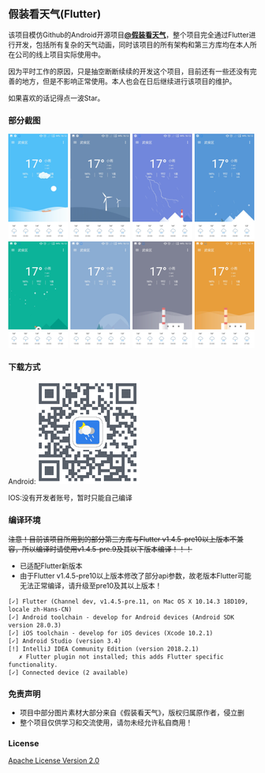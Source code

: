 ## 假装看天气(Flutter) ##

该项目模仿Github的Android开源项目[**@假装看天气**](https://github.com/li-yu/FakeWeather)，整个项目完全通过Flutter进行开发，包括所有复杂的天气动画，同时该项目的所有架构和第三方库均在本人所在公司的线上项目实际使用中。

因为平时工作的原因，只是抽空断断续续的开发这个项目，目前还有一些还没有完善的地方，但是不影响正常使用。本人也会在日后继续进行该项目的维护。

如果喜欢的话记得点一波Star。

### 部分截图 ###
<img src="screenshot/1.jpg" width="24%"/><img width="1%"/><img src="screenshot/2.jpg" width="24%"/><img width="1%"/><img src="screenshot/3.jpg" width="24%"/><img width="1%"/><img src="screenshot/4.jpg" width="24%"/>
<img src="screenshot/5.jpg" width="24%"/><img width="1%"/><img src="screenshot/6.jpg" width="24%"/><img width="1%"/><img src="screenshot/7.jpg" width="24%"/><img width="1%"/><img src="screenshot/8.jpg" width="24%"/>

### 下载方式 ###
Android:<img src="qrcode/android.png"/>

IOS:没有开发者账号，暂时只能自己编译

### 编译环境 ###
~~注意！目前该项目所用到的部分第三方库与Flutter v1.4.5-pre10以上版本不兼容，所以编译时请使用v1.4.5-pre.9及其以下版本编译！！！~~
+ 已适配Flutter新版本
+ 由于Flutter v1.4.5-pre10以上版本修改了部分api参数，故老版本Flutter可能无法正常编译，请升级至pre10及其以上版本！
 ```
[✓] Flutter (Channel dev, v1.4.5-pre.11, on Mac OS X 10.14.3 18D109, locale zh-Hans-CN)
[✓] Android toolchain - develop for Android devices (Android SDK version 28.0.3)
[✓] iOS toolchain - develop for iOS devices (Xcode 10.2.1)
[✓] Android Studio (version 3.4)
[!] IntelliJ IDEA Community Edition (version 2018.2.1)
    ✗ Flutter plugin not installed; this adds Flutter specific functionality.
[✓] Connected device (2 available)
```

### 免责声明 ###

- 项目中部分图片素材大部分来自《假装看天气》，版权归属原作者，侵立删
- 整个项目仅供学习和交流使用，请勿未经允许私自商用！

### License ###
[Apache License
Version 2.0](https://github.com/hahafather007/flutter_weather/blob/master/LICENSE)
